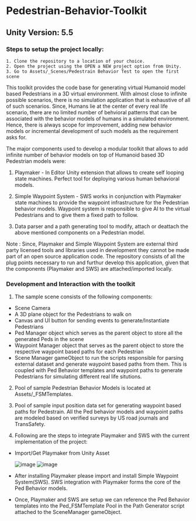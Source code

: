 # Pedestrian-Behavior-Toolkit

## Unity Version: 5.5

### Steps to setup the project locally:
```   
1. Clone the repository to a location of your choice.
2. Open the project using the OPEN a NEW project option from Unity.
3. Go to Assets/_Scenes/Pedestrain Behavior Test to open the first scene
```

This toolkit provides the code base for generating virtual Humanoid model based Pedestrians in a 3D virtual environment.
With almost close to infinite possible scenarios, there is no simulation application that is exhaustive of all of such scenarios. Since, Humans lie at the center of every real life scenario, there are no limited number of behvioral patterns that can be associated with the behavior models of humans in a simulated environment. Hence, there is always scope for improvement, adding new behavior models or incremental development of such models as the requirement asks for.

The major components used to develop a modular toolkit that allows to add infinite number of behavior models on top of Humanoid based 3D Pedestrian models were:

1. Playmaker - In Editor Unity extension that allows to create self looping state machines. Perfect tool for deploying various human  behavioral models.

2. Simple Waypoint System - SWS works in conjunction with Playmaker state machines to provide the waypoint infrastructure for the Pedestrian behavior models. Waypoint system is responsible to give AI to the virtual Pedestrians and to give them a fixed path to follow.

3. Data parser and a path generating tool to modify, attach or deattach the above mentioned components on a Pedestrian model.

Note : Since, Playmaker and Simple Waypoint System are external third party licensed tools and libraries used in development they cannot be made part of an open source application code. The repository consists of all the plug points necessary to run and furthur develop this application, given that the components (Playmaker and SWS) are attached/imported locally.

### Development and Interaction with the toolkit

1. The sample scene consists of the following components:
  - Scene Camera
  - A 3D plane object for the Pedestrians to walk on
  - Canvas and UI button for sending events to generate/Instantiate Pedestrians
  - Ped Manager object which serves as the parent object to store all the generated Peds in the scene
  - Waypoint Manager object that serves as the parent object to store the respective waypoint based paths for each Pedestrian
  - Scene Manager gameObject to run the scripts responsible for parsing external dataset and generate waypoint based paths from them.
    This is coupled with Ped Behavior templates and waypoint paths to generate Pedestrians for simulating different real life situtions.
  
2. Pool of sample Pedestrian Behavior Models is located at Assets/_FSMTemplates. 
 
3. Pool of sample input position data set for generating waypoint based paths for Pedestrain. All the Ped behavior models and waypoint      paths are modeled based on verified surveys by US road journals and TransSafety.

4. Following are the steps to integrate Playmaker and SWS with the current implementation of the project:
  - Import/Get Playmaker from Unity Asset  
  
    ![image](https://cloud.githubusercontent.com/assets/23564961/25509092/4bb3403c-2b6b-11e7-996f-b8307ac51726.png)
    ![image](https://cloud.githubusercontent.com/assets/23564961/25509221/32ee0e96-2b6c-11e7-8f08-57709bc00341.png)    
    
  - After installing Playmaker please import and install Simple Waypoint System(SWS). SWS integration with Playmaker forms the core of       the Ped Behavior models.
  - Once, Playmaker and SWS are setup we can reference the Ped Behavior templates into the Ped_FSMTemplate Pool in the Path Generator       script attached to the SceneManager gameObject.
